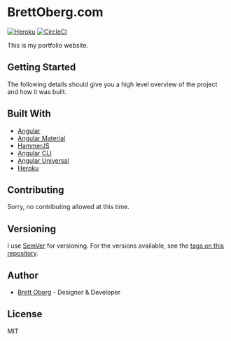 # BrettOberg.com

[![Heroku](https://heroku-badge.herokuapp.com/?app=brett-oberg-portfolio)](https://www.heroku.com/about)
[![CircleCI](https://circleci.com/gh/bjoberg/brettoberg.com/tree/master.svg?style=svg)](https://circleci.com/gh/bjoberg/brettoberg.com/tree/master)

This is my portfolio website.

## Getting Started

The following details should give you a high level overview of the project and how it was built.

## Built With

* [Angular](https://angular.io/)
* [Angular Material](https://material.angular.io/)
* [HammerJS](http://hammerjs.github.io/)
* [Angular CLI](https://cli.angular.io/)
* [Angular Universal](https://angular.io/guide/universal)
* [Heroku](https://www.heroku.com/about)

## Contributing

Sorry, no contributing allowed at this time.

## Versioning

I use [SemVer](http://semver.org/) for versioning. For the versions available, see the [tags on this repository](https://github.com/bjoberg/brettoberg.com/tags). 

## Author

* [Brett Oberg](https://github.com/bjoberg) - Designer & Developer

## License

MIT